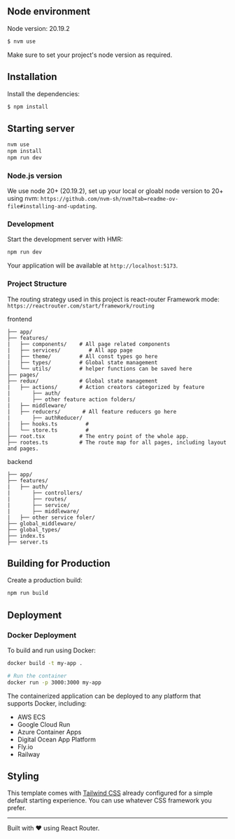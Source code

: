 ## Node environment
Node version: 20.19.2
```bash
$ nvm use
```
Make sure to set your project's node version as required.

## Installation

Install the dependencies:

```bash
$ npm install
```

## Starting server

```bash
nvm use
npm install
npm run dev
```

### Node.js version

We use node 20+ (20.19.2), set up your local or gloabl node version to 20+ using nvm: 
`https://github.com/nvm-sh/nvm?tab=readme-ov-file#installing-and-updating`.

### Development

Start the development server with HMR:

```bash
npm run dev
```

Your application will be available at `http://localhost:5173`.

### Project Structure

The routing strategy used in this project is react-router Framework mode:
`https://reactrouter.com/start/framework/routing`

frontend
```
├── app/
├── features/
|   ├── components/    # All page related components
|   ├── services/         # All app page
|   ├── theme/         # All const types go here
|   ├── types/         # Global state management
│   └── utils/         # helper functions can be saved here
├── pages/  
├── redux/             # Global state management
|   ├── actions/       # Action creators categorized by feature
|       ├── auth/      
|       ├── other feature action folders/
|   ├── middleware/     
|   ├── reducers/       # All feature reducers go here
|       ├── authReducer/
|   ├── hooks.ts         # 
│   └── store.ts         # 
├── root.tsx           # The entry point of the whole app.
├── rootes.ts          # The route map for all pages, including layout and pages.
```

backend
```
├── app/
├── features/
|   ├── auth/ 
|       ├── controllers/
|       ├── routes/
|       ├── service/
|       ├── middleware/
|   ├── other service foler/     
├── global_middleware/  
├── global_types/
├── index.ts
├── server.ts
```

## Building for Production

Create a production build:

```bash
npm run build
```

## Deployment

### Docker Deployment

To build and run using Docker:

```bash
docker build -t my-app .

# Run the container
docker run -p 3000:3000 my-app
```

The containerized application can be deployed to any platform that supports Docker, including:

- AWS ECS
- Google Cloud Run
- Azure Container Apps
- Digital Ocean App Platform
- Fly.io
- Railway

## Styling

This template comes with [Tailwind CSS](https://tailwindcss.com/) already configured for a simple default starting experience. You can use whatever CSS framework you prefer.

---

Built with ❤️ using React Router.
